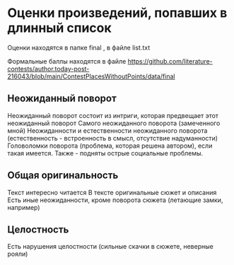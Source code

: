 # Оценки произведений, попавших в длинный список
Оценки находятся в папке final , в файле list.txt

Формальные баллы находятся в файле
https://github.com/literature-contests/author.today-post-216043/blob/main/ContestPlacesWithoutPoints/data/final

## Неожиданный поворот
Неожиданный поворот состоит из интриги, которая предвещает этот неожиданный поворот
Самого неожиданного поворота (замеченного мной)
Неожиданности и естественности неожиданного поворота (естественность - встроенность в смысл, отсутствие надуманности)
Головоломки поворота (проблема, которая решена автором), если такая имеется. Также - подняты острые социальные проблемы.

## Общая оригинальность
Текст интересно читается
В тексте оригинальные сюжет и описания
Есть иные неожиданности, кроме поворота сюжета (летающие замки, например)

## Целостность
Есть нарушения целостности (сильные скачки в сюжете, неверные рояли)

